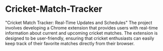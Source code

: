 # Cricket-Match-Tracker
"Cricket Match Tracker: Real-Time Updates and Schedules"
The project involves developing a Chrome extension that provides users with real-time information about current and upcoming cricket matches. The extension is designed to be user-friendly, ensuring that cricket enthusiasts can easily keep track of their favorite matches directly from their browser.


